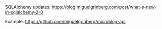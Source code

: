 SQLAlchemy updates: https://blog.miguelgrinberg.com/post/what-s-new-in-sqlalchemy-2-0

Example: https://github.com/miguelgrinberg/microblog-api
